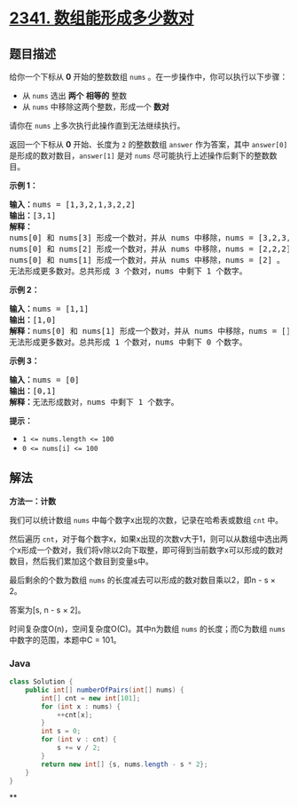 # [2341. 数组能形成多少数对](https://leetcode.cn/problems/maximum-number-of-pairs-in-array)

## 题目描述

<p>给你一个下标从 <strong>0</strong> 开始的整数数组 <code>nums</code> 。在一步操作中，你可以执行以下步骤：</p>

<ul>
	<li>从 <code>nums</code> 选出 <strong>两个</strong> <strong>相等的</strong> 整数</li>
	<li>从 <code>nums</code> 中移除这两个整数，形成一个 <strong>数对</strong></li>
</ul>

<p>请你在 <code>nums</code> 上多次执行此操作直到无法继续执行。</p>

<p>返回一个下标从 <strong>0</strong> 开始、长度为 <code>2</code> 的整数数组 <code>answer</code> 作为答案，其中<em> </em><code>answer[0]</code><em> </em>是形成的数对数目，<code>answer[1]</code> 是对 <code>nums</code> 尽可能执行上述操作后剩下的整数数目。</p>

<p><strong>示例 1：</strong></p>

<pre><strong>输入：</strong>nums = [1,3,2,1,3,2,2]
<strong>输出：</strong>[3,1]
<strong>解释：</strong>
nums[0] 和 nums[3] 形成一个数对，并从 nums 中移除，nums = [3,2,3,2,2] 。
nums[0] 和 nums[2] 形成一个数对，并从 nums 中移除，nums = [2,2,2] 。
nums[0] 和 nums[1] 形成一个数对，并从 nums 中移除，nums = [2] 。
无法形成更多数对。总共形成 3 个数对，nums 中剩下 1 个数字。</pre>

<p><strong>示例 2：</strong></p>

<pre><strong>输入：</strong>nums = [1,1]
<strong>输出：</strong>[1,0]
<strong>解释：</strong>nums[0] 和 nums[1] 形成一个数对，并从 nums 中移除，nums = [] 。
无法形成更多数对。总共形成 1 个数对，nums 中剩下 0 个数字。</pre>

<p><strong>示例 3：</strong></p>

<pre><strong>输入：</strong>nums = [0]
<strong>输出：</strong>[0,1]
<strong>解释：</strong>无法形成数对，nums 中剩下 1 个数字。
</pre>

<p><strong>提示：</strong></p>

<ul>
	<li><code>1 &lt;= nums.length &lt;= 100</code></li>
	<li><code>0 &lt;= nums[i] &lt;= 100</code></li>
</ul>

## 解法

**方法一：计数**

我们可以统计数组 `nums` 中每个数字x出现的次数，记录在哈希表或数组 `cnt` 中。

然后遍历 `cnt`，对于每个数字x，如果x出现的次数v大于1，则可以从数组中选出两个x形成一个数对，我们将v除以2向下取整，即可得到当前数字x可以形成的数对数目，然后我们累加这个数目到变量s中。

最后剩余的个数为数组 `nums` 的长度减去可以形成的数对数目乘以2，即n - s × 2。

答案为[s, n - s × 2]。

时间复杂度O(n)，空间复杂度O(C)。其中n为数组 `nums` 的长度；而C为数组 `nums` 中数字的范围，本题中C = 101。

### **Java**

```java
class Solution {
    public int[] numberOfPairs(int[] nums) {
        int[] cnt = new int[101];
        for (int x : nums) {
            ++cnt[x];
        }
        int s = 0;
        for (int v : cnt) {
            s += v / 2;
        }
        return new int[] {s, nums.length - s * 2};
    }
}
```

**
